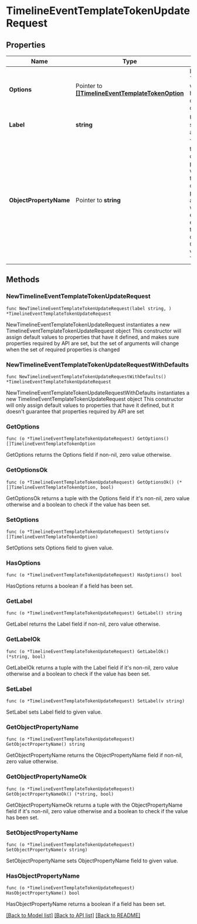 # TimelineEventTemplateTokenUpdateRequest

## Properties

Name | Type | Description | Notes
------------ | ------------- | ------------- | -------------
**Options** | Pointer to [**[]TimelineEventTemplateTokenOption**](TimelineEventTemplateTokenOption.md) | If type is &#x60;enumeration&#x60;, we should have a list of options to choose from. | [optional] 
**Label** | **string** | Used for list segmentation and reporting. | 
**ObjectPropertyName** | Pointer to **string** | The name of the CRM object property. This will populate the CRM object property associated with the event. With enough of these, you can fully build CRM objects via the Timeline API. | [optional] 

## Methods

### NewTimelineEventTemplateTokenUpdateRequest

`func NewTimelineEventTemplateTokenUpdateRequest(label string, ) *TimelineEventTemplateTokenUpdateRequest`

NewTimelineEventTemplateTokenUpdateRequest instantiates a new TimelineEventTemplateTokenUpdateRequest object
This constructor will assign default values to properties that have it defined,
and makes sure properties required by API are set, but the set of arguments
will change when the set of required properties is changed

### NewTimelineEventTemplateTokenUpdateRequestWithDefaults

`func NewTimelineEventTemplateTokenUpdateRequestWithDefaults() *TimelineEventTemplateTokenUpdateRequest`

NewTimelineEventTemplateTokenUpdateRequestWithDefaults instantiates a new TimelineEventTemplateTokenUpdateRequest object
This constructor will only assign default values to properties that have it defined,
but it doesn't guarantee that properties required by API are set

### GetOptions

`func (o *TimelineEventTemplateTokenUpdateRequest) GetOptions() []TimelineEventTemplateTokenOption`

GetOptions returns the Options field if non-nil, zero value otherwise.

### GetOptionsOk

`func (o *TimelineEventTemplateTokenUpdateRequest) GetOptionsOk() (*[]TimelineEventTemplateTokenOption, bool)`

GetOptionsOk returns a tuple with the Options field if it's non-nil, zero value otherwise
and a boolean to check if the value has been set.

### SetOptions

`func (o *TimelineEventTemplateTokenUpdateRequest) SetOptions(v []TimelineEventTemplateTokenOption)`

SetOptions sets Options field to given value.

### HasOptions

`func (o *TimelineEventTemplateTokenUpdateRequest) HasOptions() bool`

HasOptions returns a boolean if a field has been set.

### GetLabel

`func (o *TimelineEventTemplateTokenUpdateRequest) GetLabel() string`

GetLabel returns the Label field if non-nil, zero value otherwise.

### GetLabelOk

`func (o *TimelineEventTemplateTokenUpdateRequest) GetLabelOk() (*string, bool)`

GetLabelOk returns a tuple with the Label field if it's non-nil, zero value otherwise
and a boolean to check if the value has been set.

### SetLabel

`func (o *TimelineEventTemplateTokenUpdateRequest) SetLabel(v string)`

SetLabel sets Label field to given value.


### GetObjectPropertyName

`func (o *TimelineEventTemplateTokenUpdateRequest) GetObjectPropertyName() string`

GetObjectPropertyName returns the ObjectPropertyName field if non-nil, zero value otherwise.

### GetObjectPropertyNameOk

`func (o *TimelineEventTemplateTokenUpdateRequest) GetObjectPropertyNameOk() (*string, bool)`

GetObjectPropertyNameOk returns a tuple with the ObjectPropertyName field if it's non-nil, zero value otherwise
and a boolean to check if the value has been set.

### SetObjectPropertyName

`func (o *TimelineEventTemplateTokenUpdateRequest) SetObjectPropertyName(v string)`

SetObjectPropertyName sets ObjectPropertyName field to given value.

### HasObjectPropertyName

`func (o *TimelineEventTemplateTokenUpdateRequest) HasObjectPropertyName() bool`

HasObjectPropertyName returns a boolean if a field has been set.


[[Back to Model list]](../README.md#documentation-for-models) [[Back to API list]](../README.md#documentation-for-api-endpoints) [[Back to README]](../README.md)


